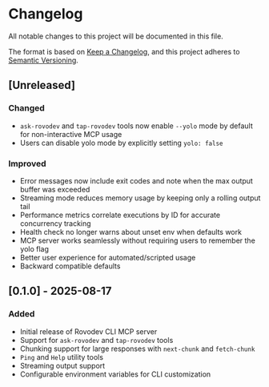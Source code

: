 # Changelog

All notable changes to this project will be documented in this file.

The format is based on [Keep a Changelog](https://keepachangelog.com/en/1.0.0/),
and this project adheres to [Semantic Versioning](https://semver.org/spec/v2.0.0.html).

## [Unreleased]

### Changed
- `ask-rovodev` and `tap-rovodev` tools now enable `--yolo` mode by default for non-interactive MCP usage
- Users can disable yolo mode by explicitly setting `yolo: false`

### Improved
- Error messages now include exit codes and note when the max output buffer was exceeded
- Streaming mode reduces memory usage by keeping only a rolling output tail
- Performance metrics correlate executions by ID for accurate concurrency tracking
- Health check no longer warns about unset env when defaults work
- MCP server works seamlessly without requiring users to remember the yolo flag
- Better user experience for automated/scripted usage
- Backward compatible defaults

## [0.1.0] - 2025-08-17

### Added
- Initial release of Rovodev CLI MCP server
- Support for `ask-rovodev` and `tap-rovodev` tools
- Chunking support for large responses with `next-chunk` and `fetch-chunk`
- `Ping` and `Help` utility tools
- Streaming output support
- Configurable environment variables for CLI customization
